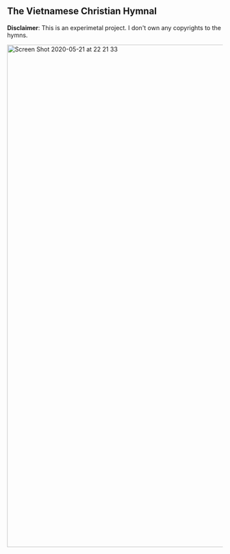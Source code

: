 ## The Vietnamese Christian Hymnal

**Disclaimer**: This is an experimetal project. I don't own any copyrights to the hymns.

<img width="1174" alt="Screen Shot 2020-05-21 at 22 21 33" src="https://user-images.githubusercontent.com/3280351/82574542-7dc80a80-9bb1-11ea-9a83-03d6f2a54e82.png">
